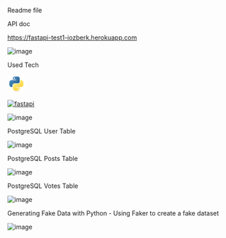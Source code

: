 Readme file

API doc 

https://fastapi-test1-iozberk.herokuapp.com

![image](https://user-images.githubusercontent.com/61587949/184605624-72eda60a-da12-4e03-bbbb-75ac4397a2f7.png)


Used Tech

 <a href="https://www.python.org" target="_blank" rel="noreferrer"> <img src="https://raw.githubusercontent.com/devicons/devicon/master/icons/python/python-original.svg" alt="python" width="40" height="40"/> </a>
 
 <a href="https://www.fastapi.tiangolo.com" target="_blank" rel="noreferrer"> <img src="https://user-images.githubusercontent.com/61587949/184605783-65480d71-022e-4842-8ae3-ac8b83aea886.png" alt="fastapi" width="70" height="40"/> </a>
 
 ![image](https://user-images.githubusercontent.com/61587949/185796384-60274411-1c2a-4037-a53c-9ad33cbffd95.png)

 
PostgreSQL User Table

![image](https://user-images.githubusercontent.com/61587949/184621928-86bab0c9-e06e-466d-bcbf-05204d324cb5.png)

PostgreSQL Posts Table

![image](https://user-images.githubusercontent.com/61587949/184622011-c3d2ad86-91fc-4933-a447-4410856d383a.png)

PostgreSQL Votes Table

![image](https://user-images.githubusercontent.com/61587949/184653995-594d88c6-ed3e-4791-91ea-bc2a5ccab61e.png)

Generating Fake Data with Python - Using Faker to create a fake dataset

![image](https://user-images.githubusercontent.com/61587949/184716058-1badd65d-9d2c-4bbe-a24e-f38af1cfec68.png)
